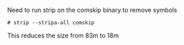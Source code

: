 Need to run strip on the comskip binary to remove symbols

```
# strip --stripa-all comskip
```

This reduces the size from 83m to 18m